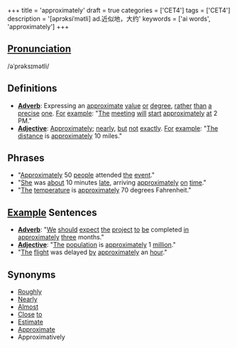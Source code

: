 +++
title = 'approximately'
draft = true
categories = ['CET4']
tags = ['CET4']
description = '[əprɔksiˈmətli] ad.近似地，大约'
keywords = ['ai words', 'approximately']
+++

## [Pronunciation](/en/post/pronunciation/)
/əˈprəksɪmətli/

## Definitions
- **[Adverb](/en/post/adverb/)**: Expressing an [approximate](/en/post/approximate/) [value](/en/post/value/) [or](/en/post/or/) [degree](/en/post/degree/), [rather](/en/post/rather/) [than](/en/post/than/) [a](/en/post/a/) [precise](/en/post/precise/) [one](/en/post/one/). [For](/en/post/for/) [example](/en/post/example/): "[The](/en/post/the/) [meeting](/en/post/meeting/) [will](/en/post/will/) [start](/en/post/start/) [approximately](/en/post/approximately/) [at](/en/post/at/) 2 PM."
- **[Adjective](/en/post/adjective/)**: [Approximately](/en/post/approximately/); [nearly](/en/post/nearly/), [but](/en/post/but/) [not](/en/post/not/) [exactly](/en/post/exactly/). [For](/en/post/for/) [example](/en/post/example/): "[The](/en/post/the/) [distance](/en/post/distance/) is [approximately](/en/post/approximately/) 10 miles."

## Phrases
- "[Approximately](/en/post/approximately/) 50 [people](/en/post/people/) attended [the](/en/post/the/) [event](/en/post/event/)."
- "[She](/en/post/she/) was [about](/en/post/about/) 10 minutes [late](/en/post/late/), arriving [approximately](/en/post/approximately/) [on](/en/post/on/) [time](/en/post/time/)."
- "[The](/en/post/the/) [temperature](/en/post/temperature/) is [approximately](/en/post/approximately/) 70 degrees Fahrenheit."

## [Example](/en/post/example/) Sentences
- **[Adverb](/en/post/adverb/)**: "[We](/en/post/we/) [should](/en/post/should/) [expect](/en/post/expect/) [the](/en/post/the/) [project](/en/post/project/) [to](/en/post/to/) [be](/en/post/be/) completed [in](/en/post/in/) [approximately](/en/post/approximately/) [three](/en/post/three/) months."
- **[Adjective](/en/post/adjective/)**: "[The](/en/post/the/) [population](/en/post/population/) is [approximately](/en/post/approximately/) 1 [million](/en/post/million/)."
- "[The](/en/post/the/) [flight](/en/post/flight/) was delayed [by](/en/post/by/) [approximately](/en/post/approximately/) an [hour](/en/post/hour/)."

## Synonyms
- [Roughly](/en/post/roughly/)
- [Nearly](/en/post/nearly/)
- [Almost](/en/post/almost/)
- [Close](/en/post/close/) [to](/en/post/to/)
- [Estimate](/en/post/estimate/)
- [Approximate](/en/post/approximate/)
- Approximatively
